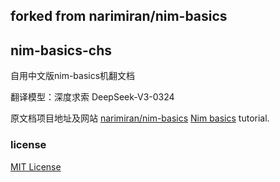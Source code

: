 ## forked from narimiran/nim-basics
## nim-basics-chs
自用中文版nim-basics机翻文档

翻译模型：深度求索 DeepSeek-V3-0324


原文档项目地址及网站
[narimiran/nim-basics]()
[Nim basics](https://narimiran.github.io/nim-basics/) tutorial.

### license
[MIT License](LICENSE.txt)
